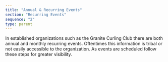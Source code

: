 ```yaml
---
title: "Annual & Recurring Events"
section: "Recurring Events"
sequence: "2"
type: parent
---
```


In established organizations such as the Granite Curling Club there are both annual and monthly recurring events. Oftentimes this information is tribal or not easily accessible to the organization. As events are scheduled follow these steps for greater visibility.
